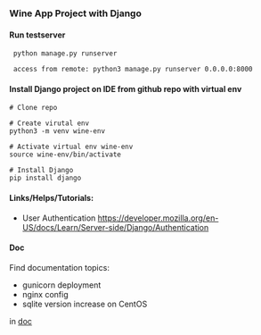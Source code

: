 ### Wine App Project with Django

#### Run testserver

     python manage.py runserver

     access from remote: python3 manage.py runserver 0.0.0.0:8000
    
#### Install Django project on IDE from github repo with virtual env
    # Clone repo

    # Create virutal env
    python3 -m venv wine-env
       
    # Activate virtual env wine-env
    source wine-env/bin/activate
        
    # Install Django
    pip install django
     
#### Links/Helps/Tutorials:
- User Authentication
https://developer.mozilla.org/en-US/docs/Learn/Server-side/Django/Authentication


#### Doc
Find documentation topics:
- gunicorn deployment
- nginx config
- sqlite version increase on CentOS

in 
[doc](doc)

